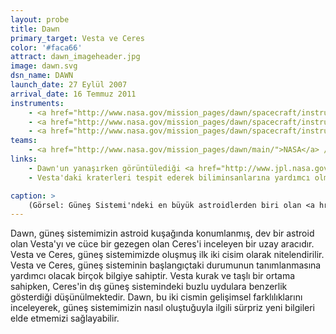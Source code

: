```yaml
---
layout: probe
title: Dawn
primary_target: Vesta ve Ceres
color: '#faca66'
attract: dawn_imageheader.jpg
image: dawn.svg
dsn_name: DAWN
launch_date: 27 Eylül 2007
arrival_date: 16 Temmuz 2011
instruments:
    - <a href="http://www.nasa.gov/mission_pages/dawn/spacecraft/instruments.html">kamera</a>
    - <a href="http://www.nasa.gov/mission_pages/dawn/spacecraft/instruments.html">radyo vericisi</a> 
    - <a href="http://www.nasa.gov/mission_pages/dawn/spacecraft/instruments.html">spektrometreler</a>
teams:
    - <a href="http://www.nasa.gov/mission_pages/dawn/main/">NASA</a> / <a href="http://dawn.jpl.nasa.gov/">JPL</a>
links:
    - Dawn'un yanaşırken görüntülediği <a href="http://www.jpl.nasa.gov/spaceimages/details.php?id=pia19171">Ceres'in gif'i</a>
    - Vesta'daki kraterleri tespit ederek biliminsanlarına yardımcı olmayı amaçlayan bir <a href="http://dawn.jpl.nasa.gov/DawnCommunity/asteroid_mappers.asp">vatandaş bilim projesi</a>

caption: >
    (Görsel: Güneş Sistemi'ndeki en büyük astroidlerden biri olan <a href="http://sservi.nasa.gov/articles/nasas-dawn-spacecraft-orbits-vesta/">Vesta</a>'nın Dawn tarafından çekilmiş görüntüsü, NASA/JPL-Caltech/UCLA/MPS/DLR/IDA)
---
```

Dawn, güneş sistemimizin astroid kuşağında konumlanmış, dev bir astroid olan Vesta'yı ve cüce bir gezegen olan Ceres'i inceleyen bir uzay aracıdır. Vesta ve Ceres, güneş sistemimizde oluşmuş ilk iki cisim olarak nitelendirilir. Vesta ve Ceres, güneş sisteminin başlangıçtaki durumunun tanımlanmasına yardımcı olacak birçok bilgiye sahiptir. Vesta kurak ve taşlı bir ortama sahipken, Ceres'in dış güneş sistemindeki buzlu uydulara benzerlik gösterdiği düşünülmektedir. Dawn, bu iki cismin gelişimsel farklılıklarını inceleyerek, güneş sistemimizin nasıl oluştuğuyla ilgili sürpriz yeni bilgileri elde etmemizi sağlayabilir.